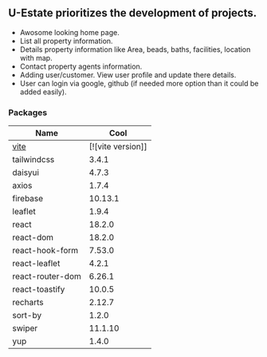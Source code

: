 ## U-Estate prioritizes the development of projects.

- Awosome looking home page.
- List all property information.
- Details property information like Area, beads, baths, facilities, location with map.
- Contact property agents information.
- Adding user/customer. View user profile and update there details.
- User can login via google, github (if needed more option than it could be added easily).

### Packages

| Name                  | Cool              |
| --------------------- | ----------------- |
| [vite](packages/vite) | [![vite version]] |
| tailwindcss           | 3.4.1             |
| daisyui               | 4.7.3             |
| axios                 | 1.7.4             |
| firebase              | 10.13.1           |
| leaflet               | 1.9.4             |
| react                 | 18.2.0            |
| react-dom             | 18.2.0            |
| react-hook-form       | 7.53.0            |
| react-leaflet         | 4.2.1             |
| react-router-dom      | 6.26.1            |
| react-toastify        | 10.0.5            |
| recharts              | 2.12.7            |
| sort-by               | 1.2.0             |
| swiper                | 11.1.10           |
| yup                   | 1.4.0             |
